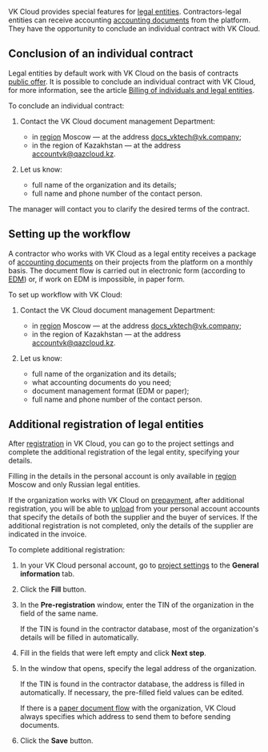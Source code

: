 VK Cloud provides special features for [legal entities](../../concepts/physical-corporate/). Contractors-legal entities can receive accounting [accounting documents](../../concepts/report/) from the platform. They have the opportunity to conclude an individual contract with VK Cloud.

## Conclusion of an individual contract

Legal entities by default work with VK Cloud on the basis of contracts [public offer](/en/intro/start/legal/legal-terms/). It is possible to conclude an individual contract with VK Cloud, for more information, see the article [Billing of individuals and legal entities](../../concepts/physical-corporate).

To conclude an individual contract:

1. Contact the VK Cloud document management Department:

   - in [region](/en/tools-for-using-services/account/concepts/regions) Moscow — at the address docs_vktech@vk.company;
   - in the region of Kazakhstan — at the address accountvk@qazcloud.kz.

1. Let us know:

   - full name of the organization and its details;
   - full name and phone number of the contact person.

The manager will contact you to clarify the desired terms of the contract.

## Setting up the workflow

A contractor who works with VK Cloud as a legal entity receives a package of [accounting documents](../../concepts/report/) on their projects from the platform on a monthly basis. The document flow is carried out in electronic form (according to [EDM](../../concepts/report)) or, if work on EDM is impossible, in paper form.

To set up workflow with VK Cloud:

1. Contact the VK Cloud document management Department:

   - in [region](/en/tools-for-using-services/account/concepts/regions) Moscow — at the address docs_vktech@vk.company;
   - in the region of Kazakhstan — at the address accountvk@qazcloud.kz.

1. Let us know:

   - full name of the organization and its details;
   - what accounting documents do you need;
   - document management format (EDM or paper);
   - full name and phone number of the contact person.

## Additional registration of legal entities

After [registration](/en/intro/start/account-registration) in VK Cloud, you can go to the project settings and complete the additional registration of the legal entity, specifying your details.

<info>

Filling in the details in the personal account is only available in [region](/en/tools-for-using-services/account/concepts/regions) Moscow and only Russian legal entities.

</info>

If the organization works with VK Cloud on [prepayment](../../concepts/physical-corporate#predoplata), after additional registration, you will be able to [upload](../bill-generation/) from your personal account accounts that specify the details of both the supplier and the buyer of services. If the additional registration is not completed, only the details of the supplier are indicated in the invoice.

To complete additional registration:

1. In your VK Cloud personal account, go to [project settings](https://msk.cloud.vk.com/app/en/project/legal/) to the **General information** tab.
1. Click the **Fill** button.
1. In the **Pre-registration** window, enter the TIN of the organization in the field of the same name.

   If the TIN is found in the contractor database, most of the organization's details will be filled in automatically.

1. Fill in the fields that were left empty and click **Next step**.
1. In the window that opens, specify the legal address of the organization.

   If the TIN is found in the contractor database, the address is filled in automatically. If necessary, the pre-filled field values can be edited.

   <info>

   If there is a [paper document flow](../../concepts/report) with the organization, VK Cloud always specifies which address to send them to before sending documents.

   </info>

1. Click the **Save** button.
